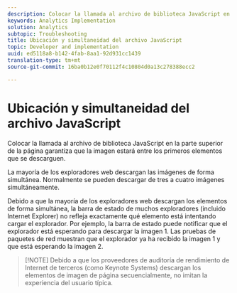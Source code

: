 ```yaml
---
description: Colocar la llamada al archivo de biblioteca JavaScript en la parte superior de la página garantiza que la imagen estará entre los primeros elementos que se descarguen.
keywords: Analytics Implementation
solution: Analytics
subtopic: Troubleshooting
title: Ubicación y simultaneidad del archivo JavaScript
topic: Developer and implementation
uuid: ed5118a8-b142-4fab-8aa1-92d931cc1439
translation-type: tm+mt
source-git-commit: 16ba0b12e0f70112f4c10804d0a13c278388ecc2

---
```



# Ubicación y simultaneidad del archivo JavaScript

Colocar la llamada al archivo de biblioteca JavaScript en la parte superior de la página garantiza que la imagen estará entre los primeros elementos que se descarguen.

La mayoría de los exploradores web descargan las imágenes de forma simultánea. Normalmente se pueden descargar de tres a cuatro imágenes simultáneamente.

Debido a que la mayoría de los exploradores web descargan los elementos de forma simultánea, la barra de estado de muchos exploradores (incluido Internet Explorer) no refleja exactamente qué elemento está intentando cargar el explorador. Por ejemplo, la barra de estado puede notificar que el explorador está esperando para descargar la imagen 1. Las pruebas de paquetes de red muestran que el explorador ya ha recibido la imagen 1 y que está esperando la imagen 2.

> [!NOTE] Debido a que los proveedores de auditoría de rendimiento de Internet de terceros (como Keynote Systems) descargan los elementos de imagen de página secuencialmente, no imitan la experiencia del usuario típica.

